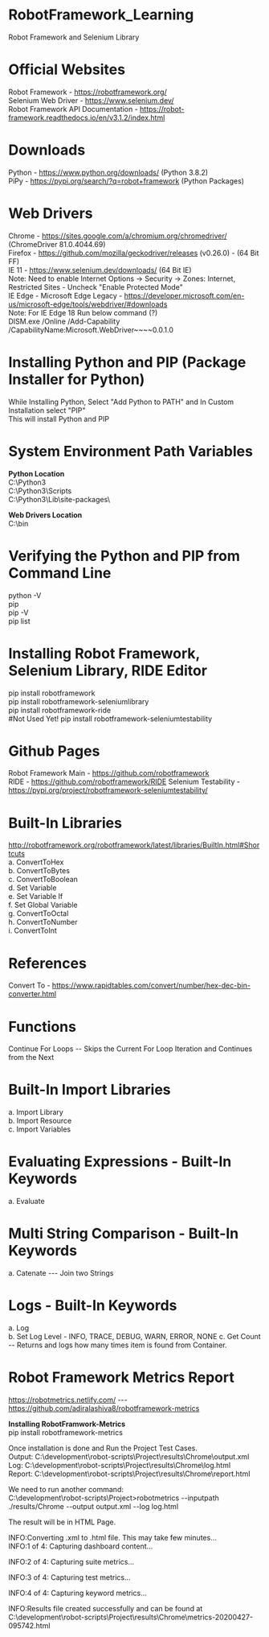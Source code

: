 # RobotFramework_Learning
Robot Framework and Selenium Library

# Official Websites
Robot Framework - https://robotframework.org/   <br>
Selenium Web Driver - https://www.selenium.dev/ <br>
Robot Framework API Documentation - https://robot-framework.readthedocs.io/en/v3.1.2/index.html

# Downloads
Python - https://www.python.org/downloads/    (Python 3.8.2)  <br />
PiPy   - https://pypi.org/search/?q=robot+framework    (Python Packages)  

# Web Drivers
Chrome  - https://sites.google.com/a/chromium.org/chromedriver/  (ChromeDriver 81.0.4044.69)  <br />
Firefox - https://github.com/mozilla/geckodriver/releases   (v0.26.0) - (64 Bit FF)   <br />
IE 11   - https://www.selenium.dev/downloads/  (64 Bit IE)   <br />
        Note: Need to enable Internet Options -> Security -> Zones: Internet, Restricted Sites - Uncheck "Enable Protected Mode"   <br />
IE Edge - Microsoft Edge Legacy - https://developer.microsoft.com/en-us/microsoft-edge/tools/webdriver/#downloads     <br />
        Note: For IE Edge 18 Run below command  (?)   <br />
        DISM.exe /Online /Add-Capability /CapabilityName:Microsoft.WebDriver~~~~0.0.1.0

# Installing Python and PIP (Package Installer for Python)
While Installing Python, Select "Add Python to PATH" and In Custom Installation select "PIP"  <br/>
This will install Python and PIP

# System Environment Path Variables
<b>Python Location</b>  <br/>
C:\Python3     <br/>
C:\Python3\Scripts  <br/>
C:\Python3\Lib\site-packages\  

<b>Web Drivers Location</b>  <br/>
C:\bin      <br/>


# Verifying the Python and PIP from Command Line
python -V  <br>
pip  <br>
pip -V  <br>
pip  list  <br>

# Installing Robot Framework, Selenium Library, RIDE Editor
pip install robotframework  <br>
pip install robotframework-seleniumlibrary <br>
pip install robotframework-ride   <br>    #Not Used Yet!
pip install robotframework-seleniumtestability  <br>



# Github Pages
Robot Framework Main - https://github.com/robotframework   <br>
RIDE - https://github.com/robotframework/RIDE
Selenium Testability - https://pypi.org/project/robotframework-seleniumtestability/


# Built-In Libraries
http://robotframework.org/robotframework/latest/libraries/BuiltIn.html#Shortcuts   <br>
a. ConvertToHex <br>
b. ConvertToBytes <br>
c. ConvertToBoolean <br>
d. Set Variable  <br>
e. Set Variable If <br>
f. Set Global Variable <br>
g. ConvertToOctal  <br>
h. ConvertToNumber  <br>
i. ConvertToInt  <br>

# References
Convert To - https://www.rapidtables.com/convert/number/hex-dec-bin-converter.html

# Functions
Continue For Loops -- Skips the Current For Loop Iteration and Continues from the Next

# Built-In Import Libraries
a. Import Library <br>
b. Import Resource <br>
c. Import Variables <br>

# Evaluating Expressions - Built-In Keywords
a. Evaluate <br>

# Multi String Comparison - Built-In Keywords
a. Catenate --- Join two Strings <br>

# Logs - Built-In Keywords
a. Log <br>
b. Set Log Level - INFO, TRACE, DEBUG, WARN, ERROR, NONE
c. Get Count -- Returns and logs how many times item is found from Container.




# Robot Framework Metrics Report
https://robotmetrics.netlify.com/  --- https://github.com/adiralashiva8/robotframework-metrics  <br>

<b>Installing RobotFramwork-Metrics</b>  <br>
pip install robotframework-metrics  <br>

Once installation is done and Run the Project Test Cases.  <br>
Output:  C:\development\robot-scripts\Project\results\Chrome\output.xml  <br>
Log:     C:\development\robot-scripts\Project\results\Chrome\log.html <br>
Report:  C:\development\robot-scripts\Project\results\Chrome\report.html <br>

We need to run another command:  <br>
C:\development\robot-scripts\Project>robotmetrics --inputpath ./results/Chrome --output output.xml --log log.html   <br>

The result will be in HTML Page.  <br>

INFO:Converting .xml to .html file. This may take few minutes...  <br>
INFO:1 of 4: Capturing dashboard content...

INFO:2 of 4: Capturing suite metrics...

INFO:3 of 4: Capturing test metrics...

INFO:4 of 4: Capturing keyword metrics...

INFO:Results file created successfully and can be found at C:\development\robot-scripts\Project\results\Chrome\metrics-20200427-095742.html <br>



